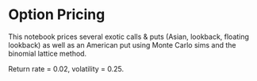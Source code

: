 # Option Pricing

This notebook prices several exotic calls & puts (Asian, lookback, floating lookback) as well as an American put using Monte Carlo sims and the binomial lattice method.

Return rate = 0.02, volatility = 0.25.
